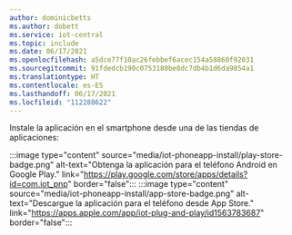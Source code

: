 ```yaml
---
author: dominicbetts
ms.author: dobett
ms.service: iot-central
ms.topic: include
ms.date: 06/17/2021
ms.openlocfilehash: a5dce77f10ac26febbef6acec154a58860f92031
ms.sourcegitcommit: 91fdedcb190c0753180be8dc7db4b1d6da9854a1
ms.translationtype: HT
ms.contentlocale: es-ES
ms.lasthandoff: 06/17/2021
ms.locfileid: "112288622"
---
```

Instale la aplicación en el smartphone desde una de las tiendas de aplicaciones:

:::image type="content" source="media/iot-phoneapp-install/play-store-badge.png" alt-text="Obtenga la aplicación para el teléfono Android en Google Play." link="https://play.google.com/store/apps/details?id=com.iot_pnp" border="false"::: :::image type="content" source="media/iot-phoneapp-install/app-store-badge.png" alt-text="Descargue la aplicación para el teléfono desde App Store." link="https://apps.apple.com/app/iot-plug-and-play/id1563783687" border="false":::
